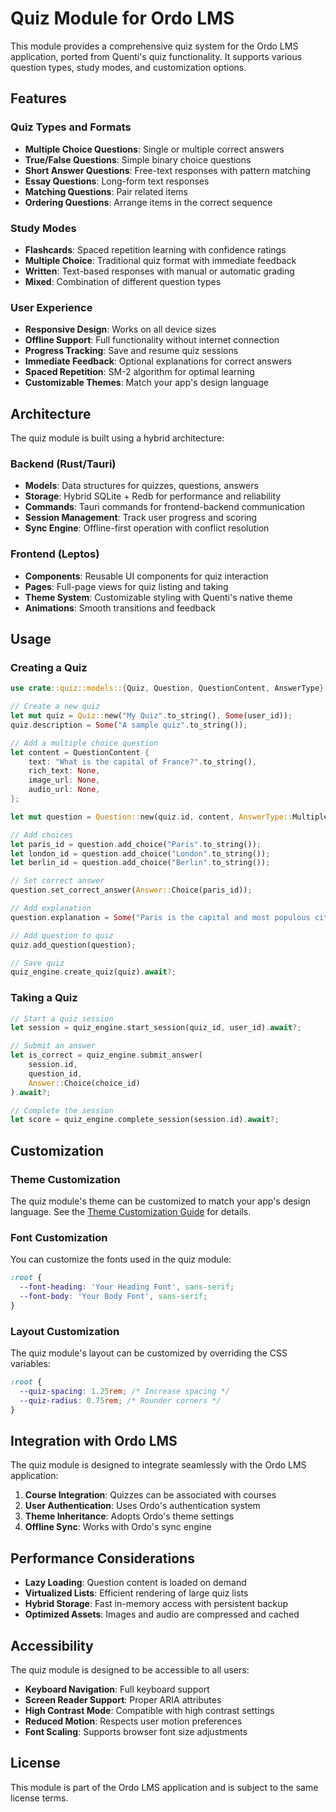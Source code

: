 # Quiz Module for Ordo LMS

This module provides a comprehensive quiz system for the Ordo LMS application, ported from Quenti's quiz functionality. It supports various question types, study modes, and customization options.

## Features

### Quiz Types and Formats

- **Multiple Choice Questions**: Single or multiple correct answers
- **True/False Questions**: Simple binary choice questions
- **Short Answer Questions**: Free-text responses with pattern matching
- **Essay Questions**: Long-form text responses
- **Matching Questions**: Pair related items
- **Ordering Questions**: Arrange items in the correct sequence

### Study Modes

- **Flashcards**: Spaced repetition learning with confidence ratings
- **Multiple Choice**: Traditional quiz format with immediate feedback
- **Written**: Text-based responses with manual or automatic grading
- **Mixed**: Combination of different question types

### User Experience

- **Responsive Design**: Works on all device sizes
- **Offline Support**: Full functionality without internet connection
- **Progress Tracking**: Save and resume quiz sessions
- **Immediate Feedback**: Optional explanations for correct answers
- **Spaced Repetition**: SM-2 algorithm for optimal learning
- **Customizable Themes**: Match your app's design language

## Architecture

The quiz module is built using a hybrid architecture:

### Backend (Rust/Tauri)

- **Models**: Data structures for quizzes, questions, answers
- **Storage**: Hybrid SQLite + Redb for performance and reliability
- **Commands**: Tauri commands for frontend-backend communication
- **Session Management**: Track user progress and scoring
- **Sync Engine**: Offline-first operation with conflict resolution

### Frontend (Leptos)

- **Components**: Reusable UI components for quiz interaction
- **Pages**: Full-page views for quiz listing and taking
- **Theme System**: Customizable styling with Quenti's native theme
- **Animations**: Smooth transitions and feedback

## Usage

### Creating a Quiz

```rust
use crate::quiz::models::{Quiz, Question, QuestionContent, AnswerType};

// Create a new quiz
let mut quiz = Quiz::new("My Quiz".to_string(), Some(user_id));
quiz.description = Some("A sample quiz".to_string());

// Add a multiple choice question
let content = QuestionContent {
    text: "What is the capital of France?".to_string(),
    rich_text: None,
    image_url: None,
    audio_url: None,
};

let mut question = Question::new(quiz.id, content, AnswerType::MultipleChoice);

// Add choices
let paris_id = question.add_choice("Paris".to_string());
let london_id = question.add_choice("London".to_string());
let berlin_id = question.add_choice("Berlin".to_string());

// Set correct answer
question.set_correct_answer(Answer::Choice(paris_id));

// Add explanation
question.explanation = Some("Paris is the capital and most populous city of France.".to_string());

// Add question to quiz
quiz.add_question(question);

// Save quiz
quiz_engine.create_quiz(quiz).await?;
```

### Taking a Quiz

```rust
// Start a quiz session
let session = quiz_engine.start_session(quiz_id, user_id).await?;

// Submit an answer
let is_correct = quiz_engine.submit_answer(
    session.id,
    question_id,
    Answer::Choice(choice_id)
).await?;

// Complete the session
let score = quiz_engine.complete_session(session.id).await?;
```

## Customization

### Theme Customization

The quiz module's theme can be customized to match your app's design language. See the [Theme Customization Guide](quiz-theme-customization.md) for details.

### Font Customization

You can customize the fonts used in the quiz module:

```css
:root {
  --font-heading: 'Your Heading Font', sans-serif;
  --font-body: 'Your Body Font', sans-serif;
}
```

### Layout Customization

The quiz module's layout can be customized by overriding the CSS variables:

```css
:root {
  --quiz-spacing: 1.25rem; /* Increase spacing */
  --quiz-radius: 0.75rem; /* Rounder corners */
}
```

## Integration with Ordo LMS

The quiz module is designed to integrate seamlessly with the Ordo LMS application:

1. **Course Integration**: Quizzes can be associated with courses
2. **User Authentication**: Uses Ordo's authentication system
3. **Theme Inheritance**: Adopts Ordo's theme settings
4. **Offline Sync**: Works with Ordo's sync engine

## Performance Considerations

- **Lazy Loading**: Question content is loaded on demand
- **Virtualized Lists**: Efficient rendering of large quiz lists
- **Hybrid Storage**: Fast in-memory access with persistent backup
- **Optimized Assets**: Images and audio are compressed and cached

## Accessibility

The quiz module is designed to be accessible to all users:

- **Keyboard Navigation**: Full keyboard support
- **Screen Reader Support**: Proper ARIA attributes
- **High Contrast Mode**: Compatible with high contrast settings
- **Reduced Motion**: Respects user motion preferences
- **Font Scaling**: Supports browser font size adjustments

## License

This module is part of the Ordo LMS application and is subject to the same license terms.
